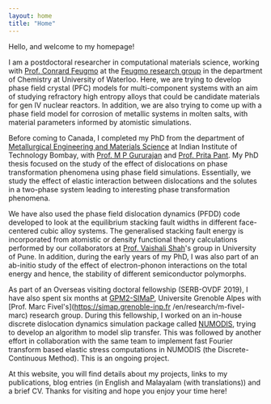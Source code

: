 ```yaml
---
layout: home
title: "Home"
---
```


Hello, and welcome to my homepage! 

I am a postdoctoral researcher in computational materials science, 
working with [Prof. Conrard Feugmo](https://uwaterloo.ca/chemistry/profile/cgtetsas) 
at the [Feugmo research group](https://uwaterloo.ca/feugmo-research-group/) in the 
department of Chemistry at University of Waterloo. Here, we are trying 
to develop phase field crystal (PFC) models for multi-component systems with an aim 
of studying refractory high entropy alloys that could be candidate materials for 
gen IV nuclear reactors. In addition, we are also trying to come up with a 
phase field model for corrosion of metallic systems in molten salts, 
with material parameters informed by atomistic simulations.

Before coming to Canada, I completed my PhD from the department 
of [Metallurgical Engineering and Materials Science](https://www.iitb.ac.in/mems/) 
at Indian Institute of Technology Bombay, with [Prof. M P Gururajan](https://sites.google.com/site/gurusofficialhomepage/) 
and [Prof. Prita Pant](https://www.iitb.ac.in/mems/en/prof-prita-pant). 
My PhD thesis focused on the study of the effect of dislocations 
on phase transformation phenomena using phase field simulations. 
Essentially, we study the effect of elastic interaction 
between dislocations and the solutes in a two-phase system leading 
to interesting phase transformation phenomena. 

We have also used the phase field dislocation dynamics (PFDD) code developed to look at 
the equilibrium stacking fault widths in different face-centered 
cubic alloy systems. The generalised stacking fault energy is incorporated from 
atomistic or density functional theory calculations performed by our collaborators 
at [Prof. Vaishali Shah](https://www.researchgate.net/profile/Vaishali-Shah-3)'s group in University of Pune. 
In addition, during the early years of my PhD, I was also part of an ab-initio study of the effect of 
electron-phonon interactions on the total energy and hence, the stability of different 
semiconductor polymorphs.

As part of an Overseas visiting doctoral fellowship (SERB-OVDF 2019), I have also spent 
six months at [GPM2-SIMaP](https://simap.grenoble-inp.fr/en/research/simap-directory-gpm2-group), 
Universite Grenoble Alpes with [Prof. Marc Fivel's](https://simap.grenoble-inp.fr
/en/research/m-fivel-marc) research group. During this fellowship, I worked on an in-house 
discrete dislocation dynamics simulation package called 
[NUMODIS](https://www.researchgate.net/project/3D-Discrete-Dislocation-Dynamics-Simulations), 
trying to develop an algorithm to model slip transfer. This was followed by another effort in 
collaboration with the same team to implement fast Fourier transform based elastic stress computations 
in NUMODIS (the Discrete-Continuous Method). This is an ongoing project.

At this website, you will find details about my projects, 
links to my publications, blog entries (in English and Malayalam (with translations)) and a brief CV. 
Thanks for visiting and hope you enjoy your time here!
